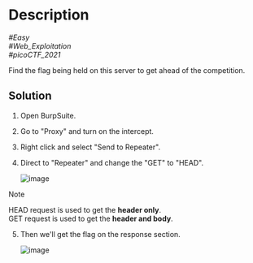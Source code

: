 # Description

_#Easy_<br>
_#Web_Exploitation_<br>
_#picoCTF_2021_<br>

Find the flag being held on this server to get ahead of the competition.

## Solution

1. Open BurpSuite.
2. Go to "Proxy" and turn on the intercept.
3. Right click and select "Send to Repeater".
4. Direct to "Repeater" and change the "GET" to "HEAD".

   ![image](https://github.com/user-attachments/assets/695ee02b-fdec-4f45-b3f0-08bb9f1be6fe)

> [!NOTE]
> HEAD request is used to get the **header only**.<br>
> GET request is used to get the **header and body**.

5. Then we'll get the flag on the response section.

   ![image](https://github.com/user-attachments/assets/5ddc5587-925a-454a-a0f6-ddad83fd65f0)
